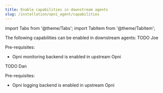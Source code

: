 ```yaml
---
title: Enable capabilities in downstream agents
slug: /installation/opni_agent/capabilities
---
```

import Tabs from '@theme/Tabs';
import TabItem from '@theme/TabItem';

The following capabilities can be enabled in downstream agents:
<Tabs>
<TabItem value="metrics" label="Metrics capability" default>
TODO Joe

Pre-requisites:
* Opni monitoring backend is enabled in upstream Opni

</TabItem>
<TabItem value="logs" label="Logs capability">
TODO Dan

Pre-requisites:
* Opni logging backend is enabled in upstream Opni

</TabItem>
</Tabs>
